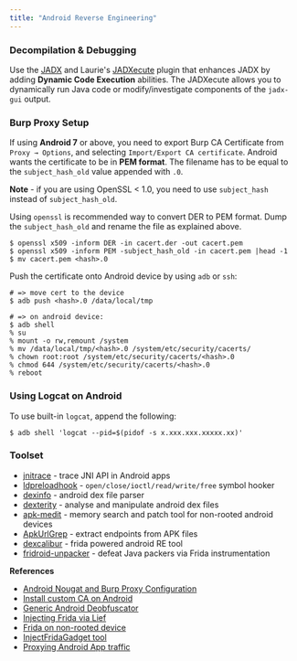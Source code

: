 ```yaml
---
title: "Android Reverse Engineering"
---
```


### Decompilation & Debugging

Use the [JADX](https://github.com/skylot/jadx) and Laurie's [JADXecute](https://github.com/LaurieWired/JADXecute) plugin that enhances JADX by adding **Dynamic Code Execution** abilities. The JADXecute allows you to dynamically run Java code or modify/investigate components of the `jadx-gui` output.

### Burp Proxy Setup

If using **Android 7** or above, you need to export Burp CA Certificate from `Proxy → Options`, and selecting `Import/Export CA certificate`. Android wants the certificate to be in **PEM format**. The filename has to be equal to the `subject_hash_old` value appended with `.0`.

**Note** - if you are using OpenSSL < 1.0, you need to use `subject_hash` instead of `subject_hash_old`. 

Using `openssl` is recommended way to convert DER to PEM format. Dump the `subject_hash_old` and rename the file as explained above.

```
$ openssl x509 -inform DER -in cacert.der -out cacert.pem
$ openssl x509 -inform PEM -subject_hash_old -in cacert.pem |head -1
$ mv cacert.pem <hash>.0
```

Push the certificate onto Android device by using `adb` or `ssh`:

```
# => move cert to the device
$ adb push <hash>.0 /data/local/tmp

# => on android device:
$ adb shell
% su
% mount -o rw,remount /system 
% mv /data/local/tmp/<hash>.0 /system/etc/security/cacerts/
% chown root:root /system/etc/security/cacerts/<hash>.0
% chmod 644 /system/etc/security/cacerts/<hash>.0
% reboot
```

### Using Logcat on Android

To use built-in `logcat`, append the following:

```
$ adb shell 'logcat --pid=$(pidof -s x.xxx.xxx.xxxxx.xx)'
```

### Toolset

* [jnitrace](https://github.com/ChiChou/vscode-frida) - trace JNI API in Android apps
* [ldpreloadhook](https://github.com/poliva/ldpreloadhook) - `open/close/ioctl/read/write/free` symbol hooker
* [dexinfo](https://github.com/poliva/dexinfo) - android dex file parser
* [dexterity](https://github.com/rchiossi/dexterity) - analyse and manipulate android dex files
* [apk-medit](https://github.com/aktsk/apk-medit) - memory search and patch tool for non-rooted android devices 
* [ApkUrlGrep](https://github.com/ndelphit/apkurlgrep) - extract endpoints from APK files 
* [dexcalibur](https://github.com/FrenchYeti/dexcalibur) - frida powered android RE tool
* [fridroid-unpacker](https://github.com/enovella/fridroid-unpacker) - defeat Java packers via Frida instrumentation

**References**

* [Android Nougat and Burp Proxy Configuration](https://blog.ropnop.com/configuring-burp-suite-with-android-nougat/)
* [Install custom CA on Android](https://awakened1712.github.io/hacking/hacking-install-ca-android/)
* [Generic Android Deobfuscator](https://github.com/CalebFenton/simplify#generic-android-deobfuscator)
* [Injecting Frida via Lief](https://lief-project.github.io/doc/stable/tutorials/09_frida_lief.html)
* [Frida on non-rooted device](https://jlajara.gitlab.io/mobile/2019/05/18/Frida-non-rooted.html)
* [InjectFridaGadget tool](https://github.com/darvincisec/InjectFridaGadget)
* [Proxying Android App traffic](https://blog.nviso.eu/2020/11/19/proxying-android-app-traffic-common-issues-checklist/)
